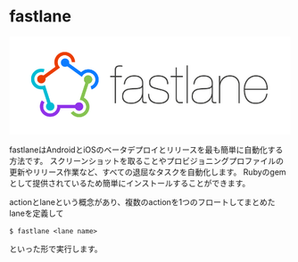 # fastlane
![fastlane](/images/fastlane.png)

fastlaneはAndroidとiOSのベータデプロイとリリースを最も簡単に自動化する方法です。
スクリーンショットを取ることやプロビジョニングプロファイルの更新やリリース作業など、すべての退屈なタスクを自動化します。
Rubyのgemとして提供されているため簡単にインストールすることができます。

actionとlaneという概念があり、複数のactionを1つのフロートしてまとめたlaneを定義して

    $ fastlane <lane name>

といった形で実行します。
